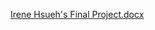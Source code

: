 [Irene Hsueh's Final Project.docx](https://github.com/irenehsueh49/BS-800-Final-Project/files/7867602/Irene.Hsueh.s.Final.Project.docx)
